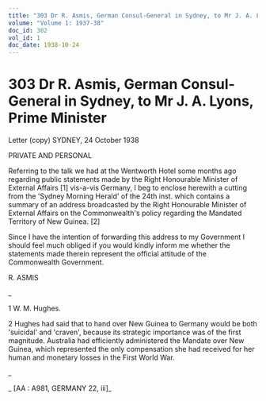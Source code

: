 ```yaml
---
title: "303 Dr R. Asmis, German Consul-General in Sydney, to Mr J. A. Lyons, Prime Minister"
volume: "Volume 1: 1937-38"
doc_id: 302
vol_id: 1
doc_date: 1938-10-24
---
```


# 303 Dr R. Asmis, German Consul-General in Sydney, to Mr J. A. Lyons, Prime Minister

Letter (copy) SYDNEY, 24 October 1938

PRIVATE AND PERSONAL

Referring to the talk we had at the Wentworth Hotel some months ago regarding public statements made by the Right Honourable Minister of External Affairs [1] vis-a-vis Germany, I beg to enclose herewith a cutting from the 'Sydney Morning Herald' of the 24th inst. which contains a summary of an address broadcasted by the Right Honourable Minister of External Affairs on the Commonwealth's policy regarding the Mandated Territory of New Guinea. [2]

Since I have the intention of forwarding this address to my Government I should feel much obliged if you would kindly inform me whether the statements made therein represent the official attitude of the Commonwealth Government.

R. ASMIS

_

1 W. M. Hughes.

2 Hughes had said that to hand over New Guinea to Germany would be both 'suicidal' and 'craven', because its strategic importance was of the first magnitude. Australia had efficiently administered the Mandate over New Guinea, which represented the only compensation she had received for her human and monetary losses in the First World War.

_

_ [AA : A981, GERMANY 22, iii]_
